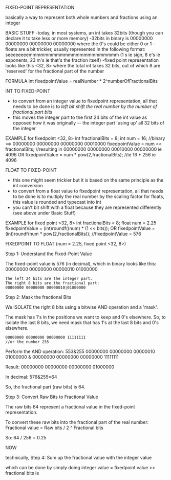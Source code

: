 FIXED-POINT REPRESENTATION

basically a way to represent both whole numbers and fractions using an integer 

BASIC STUFF
-today, in most systems, an int takes 32bits (though you can declare it to take less or more memory)
-32bits in binary is 00000000 00000000 00000000 00000000 where the 0's could be either 0 or 1
-floats are a bit trickier, usually represented in the following format: seeeeeeeemmmmmmmmmmmmmmmmmmmmmmm (1 s ie sign, 8 e's ie exponents, 23 m's ie that's the fraction itself)
-fixed point representation looks like this <32, 8> where the total int takes 32 bits, out of which 8 are 'reserved' for the fractional part of the number

FORMULA
int fixedpointValue = realNumber * 2^numberOfFractionalBits

INT TO FIXED-POINT
- to convert from an integer value to fixedpoint representation, 
all that needs to be done is to *left bit shift the real number 
by the number of fractional part bits*
- this moves the integer part to the first 24 bits of the int value
as opposed how it was originally -- the integer part 'using up'
all 32 bits of the integer 

EXAMPLE for fixedpoint <32, 8>
int fractionalBits = 8;
int num = 16; //binary ==> 00000000 00000000 00000000 00010000
fixedpointValue = num << fractionalBits; //resulting in 00000000 00000000 00010000 00000000 ie 4096
OR
fixedpointValue = num * pow(2,fractionalBits); //ie 16 * 256 ie 4096


FLOAT TO FIXED-POINT 
- this one might seem trickier but it is based on the same principle as the int conversion
- to convert from a float value to fixedpoint representation, 
all that needs to be done is to multiply the real number by the scaling factor
for floats, this value is rounded and typecast into int
- you can't bit shift with a float because they are represented differently (see above under Basic Stuff)

EXAMPLE for fixed point <32, 8>
int fractionalBits = 8;
float num = 2.25
fixedpointValue = (int)roundf((num) * (1 << bits));
OR
fixedpointValue = (int)roundf(num * pow(2,fractionalBits));
//fixedpointValue = 576


FIXEDPOINT TO FLOAT (num = 2.25, fixed point <32, 8>)

Step 1: Understand the Fixed-Point Value

The fixed-point value is 576 (in decimal), which in binary looks like this:
00000000 00000000 00000010 01000000

    The left 24 bits are the integer part.
    The right 8 bits are the fractional part:
    00000000 00000000 00000010∣01000000

Step 2: Mask the fractional Bits

We ISOLATE the right 8 bits using a bitwise AND operation and a 'mask'.

The mask has 1's in the positions we want to keep and 0's elsewhere.
So, to isolate the last 8 bits, we need mask that has 1's at the last 8 bits and 0's elsewhere.

    00000000 00000000 00000000 11111111
    //or the number 255

Perform the AND operation:
553&255
00000000 00000000 00000010 01000000 & 00000000 00000000 00000000 11111111

Result:
00000000 00000000 00000000 01000000

In decimal:
576&255=64

So, the fractional part (raw bits) is 64.

Step 3: Convert Raw Bits to Fractional Value

The raw bits 64 represent a fractional value in the fixed-point representation.

To convert these raw bits into the fractional part of the real number:
Fractional value = Raw bits / 2 ^ Fractional bits

So:
64 / 256 = 0.25

NOW

technically, Step 4: Sum up the fractional value with the integer value

which can be done by simply doing
integer value = fixedpoint value >> fractional bits
ie


